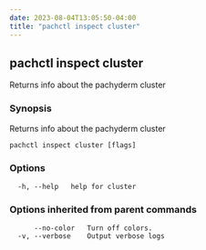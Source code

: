 ```yaml
---
date: 2023-08-04T13:05:50-04:00
title: "pachctl inspect cluster"
---
```


## pachctl inspect cluster

Returns info about the pachyderm cluster

### Synopsis

Returns info about the pachyderm cluster

```
pachctl inspect cluster [flags]
```

### Options

```
  -h, --help   help for cluster
```

### Options inherited from parent commands

```
      --no-color   Turn off colors.
  -v, --verbose    Output verbose logs
```

